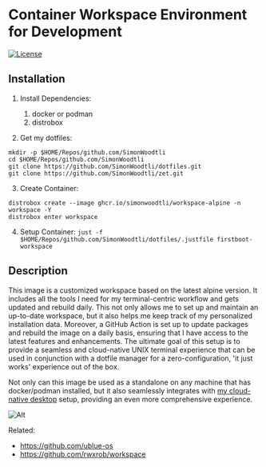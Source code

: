 # Container Workspace Environment for Development

[![License](https://img.shields.io/badge/license-Apache2-brightgreen.svg)](LICENSE)

## Installation

1. Install Dependencies:
    1. docker or podman
    1. distrobox

2. Get my dotfiles:

```
mkdir -p $HOME/Repos/github.com/SimonWoodtli
cd $HOME/Repos/github.com/SimonWoodtli
git clone https://github.com/SimonWoodtli/dotfiles.git
git clone https://github.com/SimonWoodtli/zet.git
```

3. Create Container:

```
distrobox create --image ghcr.io/simonwoodtli/workspace-alpine -n workspace -Y
distrobox enter workspace
```

4. Setup Container: `just -f $HOME/Repos/github.com/SimonWoodtli/dotfiles/.justfile
firstboot-workspace`

## Description

This image is a customized workspace based on the latest alpine version.
It includes all the tools I need for my terminal-centric workflow and
gets updated and rebuild daily. This not only allows me to set up and
maintain an up-to-date workspace, but it also helps me keep track of my
personalized installation data. Moreover, a GitHub Action is set up to
update packages and rebuild the image on a daily basis, ensuring that I
have access to the latest features and enhancements. The ultimate goal
of this setup is to provide a seamless and cloud-native UNIX terminal
experience that can be used in conjunction with a dotfile manager for a
zero-configuration, 'it just works' experience out of the box.

Not only can this image be used as a standalone on any machine that has
docker/podman installed, but it also seamlessly integrates with [my
cloud-native desktop][cloud-os] setup, providing an even more
comprehensive experience.

![Alt](https://repobeats.axiom.co/api/embed/8669e2900a391e71c6dea82c54487e6a3034966b.svg "Repobeats analytics image")

[cloud-os]: <https://github.com/simonwoodtli/cloud-os>

Related:

* <https://github.com/ublue-os>
* <https://github.com/rwxrob/workspace>
